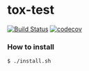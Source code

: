 # tox-test
[![Build Status](https://travis-ci.org/amazingguni/tox-test.svg?branch=master)](https://travis-ci.org/amazingguni/tox-test)
[![codecov](https://codecov.io/gh/amazingguni/tox-test/branch/master/graph/badge.svg)](https://codecov.io/gh/amazingguni/tox-test)

### How to install

```sh
$ ./install.sh
```
